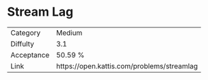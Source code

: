 # Stream Lag

<table>
    <tr>
        <td>Category</td>
        <td>Medium</td>
    </tr>
    <tr>
        <td>Diffulty</td>
        <td>3.1</td>
    </tr>
    <tr>
        <td>Acceptance</td>
        <td>50.59 %</td>
    </tr>
    <tr>
        <td>Link</td>
        <td>https://open.kattis.com/problems/streamlag</td>
    </tr>
</table>